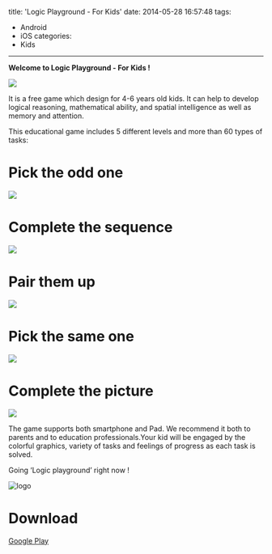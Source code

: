 title: 'Logic Playground - For Kids'
date: 2014-05-28 16:57:48
tags: 
- Android
- iOS
categories: 
- Kids
---

__Welcome to Logic Playground - For Kids !__

![](/img/menu.jpg)



It is a free game which design for 4-6 years old kids. It can help to develop logical reasoning, mathematical ability, and spatial intelligence as well as memory and attention.

This educational game includes 5 different levels and more than 60 types of tasks:  
# Pick the odd one  
![](/img/odd.jpg)

# Complete the sequence  
![](/img/seq.jpg)

# Pair them up  
![](/img/match.jpg)

# Pick the same one  
![](/img/same.jpg)

# Complete the picture  
![](/img/fill.jpg)

The game supports both smartphone and Pad. We recommend it both to parents and to education professionals.Your kid will be engaged by the colorful graphics, variety of tasks and feelings of progress as each task is solved.

Going ‘Logic playground’ right now !

![logo](/img/logic_playground.png)
    
# Download 

[Google Play](https://play.google.com/store/apps/details?id=com.gmail.geesun.logic4kids)



